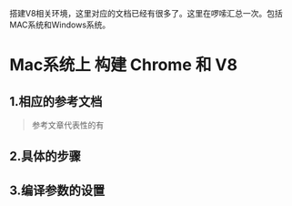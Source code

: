 ﻿搭建V8相关环境，这里对应的文档已经有很多了。这里在啰嗦汇总一次。包括MAC系统和Windows系统。



# Mac系统上 构建 Chrome 和 V8


## 1.相应的参考文档

>参考文章代表性的有


## 2.具体的步骤




## 3.编译参数的设置